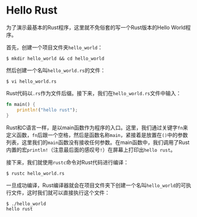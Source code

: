 # Hello Rust

为了演示最基本的Rust程序，这里就不免俗套的写一个Rust版本的Hello World程序。

首先，创建一个项目文件夹`hello_world`：

```shell
$ mkdir hello_world && cd hello_world
```

然后创建一个名叫`hello_world.rs`的文件：

```
$ vi hello_world.rs
```

Rust代码以`.rs`作为文件后缀。接下来，我们在`hello_world.rs`文件中输入：

```rust
fn main() {
    println!("hello rust");
}
```

Rust和C语言一样，是以main函数作为程序的入口。这里，我们通过关键字`fn`来定义函数，`fn`后跟一个空格，然后是函数名称`main`，紧接着是放置在`()`中的参数列表，这里我们的`main`函数没有接收任何参数。在main函数中，我们调用了Rust内置的宏`println!`（注意最后面的感叹号`!`）在屏幕上打印出`hello rust`。

接下来，我们就使用`rustc`命令对Rust代码进行编译：

```shell
$ rustc hello_world.rs
```

一旦成功编译，Rust编译器就会在项目文件夹下创建一个名叫`hello_world`的可执行文件，这时我们就可以直接执行这个文件：

```shell
$ ./hello_world
hello rust
```